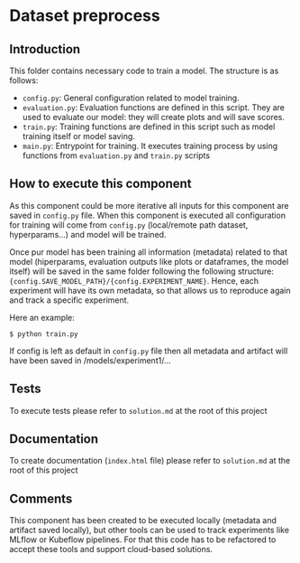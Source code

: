 # Dataset preprocess

## Introduction

This folder contains necessary code to train a model. The structure is as follows:

- `config.py`: General configuration related to model training.
- `evaluation.py`: Evaluation functions are defined in this script. They are used to evaluate our model: they will create plots and will save scores.
- `train.py`: Training functions are defined in this script such as model training itself or model saving.
- `main.py`: Entrypoint for training. It executes training process by using functions from `evaluation.py` and `train.py` scripts

## How to execute this component

As this component could be more iterative all inputs for this component are saved in `config.py` file. When this component is executed all configuration for training will come from `config.py` (local/remote path dataset, hyperparams...) and model will be trained.

Once pur model has been training all information (metadata) related to that model (hiperparams, evaluation outputs like plots or dataframes, the model itself) will be saved in the same folder following the following structure: `{config.SAVE_MODEL_PATH}/{config.EXPERIMENT_NAME}`. Hence, each experiment will have its own metadata, so that allows us to reproduce again and track a specific experiment.

Here an example:

`$ python train.py`

If config is left as default in `config.py` file then all metadata and artifact will have been saved in /models/experiment1/...

## Tests

To execute tests please refer to `solution.md` at the root of this project

## Documentation

To create documentation (`index.html` file) please refer to `solution.md` at the root of this project

## Comments

This component has been created to be executed locally (metadata and artifact saved locally), but other tools can be used to track experiments like MLflow or Kubeflow pipelines. For that this code has to be refactored to accept these tools and support cloud-based solutions.
